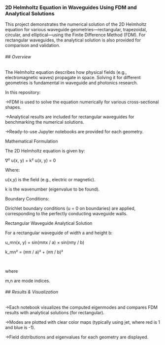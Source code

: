 ### 2D Helmholtz Equation in Waveguides Using FDM and Analytical Solutions

This project demonstrates the numerical solution of the 2D Helmholtz equation for various waveguide geometries—rectangular, trapezoidal, circular, and elliptical—using the Finite Difference Method (FDM). For rectangular waveguides, the analytical solution is also provided for comparison and validation.



###### \## Overview

The Helmholtz equation describes how physical fields (e.g., electromagnetic waves) propagate in space. Solving it for different geometries is fundamental in waveguide and photonics research.



In this repository:



->FDM is used to solve the equation numerically for various cross-sectional shapes.



->Analytical results are included for rectangular waveguides for benchmarking the numerical solutions.



->Ready-to-use Jupyter notebooks are provided for each geometry.



Mathematical Formulation



The 2D Helmholtz equation is given by:



∇² u(x, y) + k² u(x, y) = 0



Where:



u(x,y) is the field (e.g., electric or magnetic).



k is the wavenumber (eigenvalue to be found).



Boundary Conditions:

Dirichlet boundary conditions (u = 0 on boundaries) are applied, corresponding to the perfectly conducting waveguide walls.



Rectangular Waveguide Analytical Solution

For a rectangular waveguide of width a and height b:



u\_mn(x, y) = sin(mπx / a) × sin(nπy / b)



k\_mn² = (mπ / a)² + (nπ / b)²

&nbsp;

where 

m,n are mode indices.



###### \## Results \& Visualization

->Each notebook visualizes the computed eigenmodes and compares FDM results with analytical solutions (for rectangular).



->Modes are plotted with clear color maps (typically using jet, where red is 1 and blue is -1).



->Field distributions and eigenvalues for each geometry are displayed.

